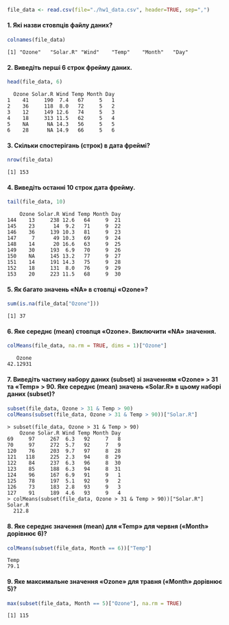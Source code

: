 ``` r
file_data <- read.csv(file="./hw1_data.csv", header=TRUE, sep=",")
```

#### 1. Які назви стовпців файлу даних?
``` r
colnames(file_data)
```
```
[1] "Ozone"   "Solar.R" "Wind"    "Temp"    "Month"   "Day"    
```

#### 2. Виведіть перші 6 строк фрейму даних.
``` r
head(file_data, 6)
```
```
  Ozone Solar.R Wind Temp Month Day
1    41     190  7.4   67     5   1
2    36     118  8.0   72     5   2
3    12     149 12.6   74     5   3
4    18     313 11.5   62     5   4
5    NA      NA 14.3   56     5   5
6    28      NA 14.9   66     5   6
```

#### 3. Скільки спостерігань (строк) в дата фреймі?
``` r
nrow(file_data)
```
```
[1] 153
```

#### 4. Виведіть останні 10 строк дата фрейму.
``` r
tail(file_data, 10)
```
```
    Ozone Solar.R Wind Temp Month Day
144    13     238 12.6   64     9  21
145    23      14  9.2   71     9  22
146    36     139 10.3   81     9  23
147     7      49 10.3   69     9  24
148    14      20 16.6   63     9  25
149    30     193  6.9   70     9  26
150    NA     145 13.2   77     9  27
151    14     191 14.3   75     9  28
152    18     131  8.0   76     9  29
153    20     223 11.5   68     9  30
```

#### 5. Як багато значень «NA» в стовпці «Ozone»?
``` r
sum(is.na(file_data["Ozone"]))
```
```
[1] 37
```

#### 6. Яке середнє (mean) стовпця «Ozone». Виключити «NA» значення.
``` r
colMeans(file_data, na.rm = TRUE, dims = 1)["Ozone"]
```
```
   Ozone 
42.12931 
```

#### 7. Виведіть частину набору даних (subset) зі значенням «Ozone» > 31 та «Temp» > 90. Яке середнє (mean) значень «Solar.R» в цьому наборі даних (subset)?
``` r
subset(file_data, Ozone > 31 & Temp > 90)
colMeans(subset(file_data, Ozone > 31 & Temp > 90))["Solar.R"]
```
```
> subset(file_data, Ozone > 31 & Temp > 90)
    Ozone Solar.R Wind Temp Month Day
69     97     267  6.3   92     7   8
70     97     272  5.7   92     7   9
120    76     203  9.7   97     8  28
121   118     225  2.3   94     8  29
122    84     237  6.3   96     8  30
123    85     188  6.3   94     8  31
124    96     167  6.9   91     9   1
125    78     197  5.1   92     9   2
126    73     183  2.8   93     9   3
127    91     189  4.6   93     9   4
> colMeans(subset(file_data, Ozone > 31 & Temp > 90))["Solar.R"]
Solar.R 
  212.8 
```

#### 8. Яке середнє значення (mean) для «Temp» для червня («Month» дорівнює 6)?
``` r
colMeans(subset(file_data, Month == 6))["Temp"]
```
```
Temp 
79.1 
```

#### 9. Яке максимальне значення «Ozone» для травня («Month» дорівнює 5)?
``` r
max(subset(file_data, Month == 5)["Ozone"], na.rm = TRUE)
```
```
[1] 115
```
